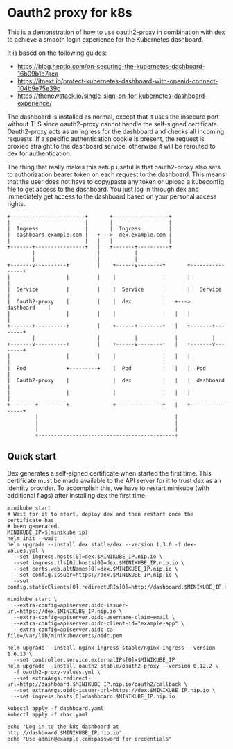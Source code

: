 # Oauth2 proxy for k8s

This is a demonstration of how to use [oauth2-proxy](https://github.com/pusher/oauth2_proxy) in combination with [dex](https://github.com/dexidp/dex) to achieve a smooth login experience for the Kubernetes dashboard.

It is based on the following guides:

- https://blog.heptio.com/on-securing-the-kubernetes-dashboard-16b09b1b7aca
- https://itnext.io/protect-kubernetes-dashboard-with-openid-connect-104b9e75e39c
- https://thenewstack.io/single-sign-on-for-kubernetes-dashboard-experience/

The dashboard is installed as normal, except that it uses the insecure port without TLS since oauth2-proxy cannot handle the self-signed certificate.
Oauth2-proxy acts as an ingress for the dashboard and checks all incoming requests.
If a specific authentication cookie is present, the request is proxied straight to the dashboard service, otherwise it will be rerouted to dex for authentication.

The thing that really makes this setup useful is that oauth2-proxy also sets to authorization bearer token on each request to the dashboard.
This means that the user does not have to copy/paste any token or upload a kubeconfig file to get access to the dashboard.
You just log in through dex and immediately get access to the dashboard based on your personal access rights.

```
+------------------------+       +------------------+
|                        |       |                  |
|  Ingress               |       |  Ingress         |
|  dashboard.example.com |   +--->  dex.example.com |
|                        |   |   |                  |
+-------+----------------+   |   +-------+----------+
        |                    |           |
        |                    |           |
+-------v----------+         |    +------v--------+       +----------------+
|                  |         |    |               |       |                |
|  Service         |         |    |  Service      |       |   Service      |
|  Oauth2-proxy    |         |    |  dex          |   +--->   dashboard    |
|                  |         |    |               |   |   |                |
+-------+----------+         |    +------+--------+   |   +-------+--------+
        |                    |           |            |           |
+-------v----------+         |    +------v--------+   |   +-------v--------+
|                  |         |    |               |   |   |                |
|  Pod             +---------+    |  Pod          |   |   |  Pod           |
|  Oauth2-proxy    |              |  dex          |   |   |  dashboard     |
|                  |              |               |   |   |                |
+--------+---------+              +---------------+   |   +----------------+
         |                                            |
         |                                            |
         |                                            |
         +--------------------------------------------+
```

## Quick start

Dex generates a self-signed certificate when started the first time.
This certificate must be made available to the API server for it to trust dex as an identity provider.
To accomplish this, we have to restart minikube (with additional flags) after installing dex the first time.

```
minikube start
# Wait for it to start, deploy dex and then restart once the certificate has
# been generated.
MINIKUBE_IP=$(minikube ip)
helm init --wait
helm upgrade --install dex stable/dex --version 1.3.0 -f dex-values.yml \
  --set ingress.hosts[0]=dex.$MINIKUBE_IP.nip.io \
  --set ingress.tls[0].hosts[0]=dex.$MINIKUBE_IP.nip.io \
  --set certs.web.altNames[0]=dex.$MINIKUBE_IP.nip.io \
  --set config.issuer=https://dex.$MINIKUBE_IP.nip.io \
  --set config.staticClients[0].redirectURIs[0]=http://dashboard.$MINIKUBE_IP.nip.io/oauth2/callback

minikube start \
  --extra-config=apiserver.oidc-issuer-url=https://dex.$MINIKUBE_IP.nip.io \
  --extra-config=apiserver.oidc-username-claim=email \
  --extra-config=apiserver.oidc-client-id="example-app" \
  --extra-config=apiserver.oidc-ca-file=/var/lib/minikube/certs/oidc.pem

helm upgrade --install nginx-ingress stable/nginx-ingress --version 1.6.13 \
  --set controller.service.externalIPs[0]=$MINIKUBE_IP
helm upgrade --install oauth2 stable/oauth2-proxy --version 0.12.2 \
  -f oauth2-proxy-values.yml \
  --set extraArgs.redirect-url=http://dashboard.$MINIKUBE_IP.nip.io/oauth2/callback \
  --set extraArgs.oidc-issuer-url=https://dex.$MINIKUBE_IP.nip.io \
  --set ingress.hosts[0]=dashboard.$MINIKUBE_IP.nip.io

kubectl apply -f dashboard.yaml
kubectl apply -f rbac.yaml

echo "Log in to the k8s dashboard at http://dashboard.$MINIKUBE_IP.nip.io"
echo "Use admin@example.com:password for credentials"
```
